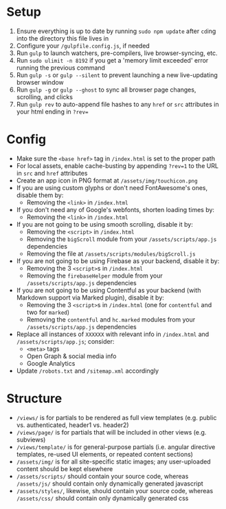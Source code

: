 # Setup

1. Ensure everything is up to date by running `sudo npm update` after `cd`ing into the directory this file lives in
2. Configure your `/gulpfile.config.js`, if needed
3. Run `gulp` to launch watchers, pre-compilers, live browser-syncing, etc.
  1. Run `sudo ulimit -n 8192` if you get a 'memory limit exceeded' error running the previous command
  2. Run `gulp -s` or `gulp --silent` to prevent launching a new live-updating browser window
  3. Run `gulp -g` or `gulp --ghost` to sync all browser page changes, scrolling, and clicks
  4. Run `gulp rev` to auto-append file hashes to any `href` or `src` attributes in your html ending in `?rev=`



# Config

* Make sure the `<base href>` tag in `/index.html` is set to the proper path
* For local assets, enable cache-busting by appending `?rev=1` to the URL in `src` and `href` attributes
* Create an app icon in PNG format at `/assets/img/touchicon.png`
* If you are using custom glyphs or don't need FontAwesome's ones, disable them by:
	* Removing the `<link>` in `/index.html`
* If you don't need any of Google's webfonts, shorten loading times by:
	* Removing the `<link>` in `/index.html`
* If you are not going to be using smooth scrolling, disable it by:
	* Removing the `<script>` in `/index.html`
	* Removing the `bigScroll` module from your `/assets/scripts/app.js` dependencies
	* Removing the file at `/assets/scripts/modules/bigScroll.js`
* If you are not going to be using Firebase as your backend, disable it by:
	* Removing the 3 `<script>`s in `/index.html`
	* Removing the `firebaseHelper` module from your `/assets/scripts/app.js` dependencies
* If you are not going to be using Contentful as your backend (with Markdown support via Marked plugin), disable it by:
	* Removing the 3 `<script>`s in `/index.html` (one for `contentful` and two for `marked`)
	* Removing the `contentful` and `hc.marked` modules from your `/assets/scripts/app.js` dependencies
* Replace all instances of `XXXXXX` with relevant info in `/index.html` and `/assets/scripts/app.js`; consider:
	* `<meta>` tags
	* Open Graph & social media info
	* Google Analytics
* Update `/robots.txt` and `/sitemap.xml` accordingly



# Structure

* `/views/` is for partials to be rendered as full view templates (e.g. public vs. authenticated, header1 vs. header2)
* `/views/page/` is for partials that will be included in other views (e.g. subviews)
* `/views/template/` is for general-purpose partials (i.e. angular directive templates, re-used UI elements, or repeated content sections)
* `/assets/img/` is for all site-specific static images; any user-uploaded content should be kept elsewhere
* `/assets/scripts/` should contain your source code, whereas `/assets/js/` should contain only dynamically generated javascript
* `/assets/styles/`, likewise, should contain your source code, whereas `/assets/css/` should contain only dynamically generated css
